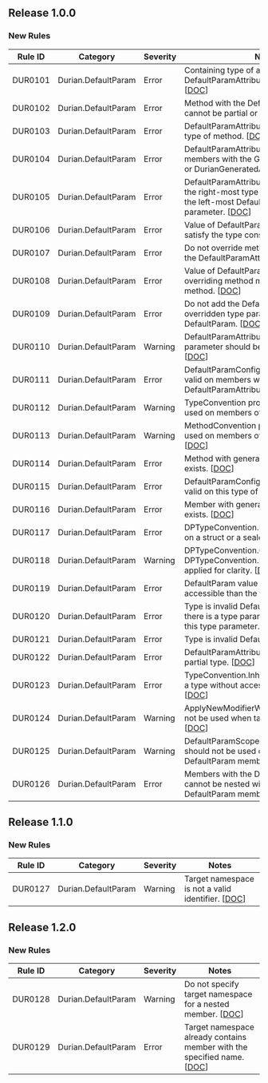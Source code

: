 ﻿## Release 1.0.0

### New Rules
Rule ID | Category | Severity | Notes
--------|----------|----------|-----------------------------------------
DUR0101 | Durian.DefaultParam | Error | Containing type of a member with the DefaultParamAttribute must be partial. [[DOC](https://github.com/piotrstenke/Durian/tree/master/docs/DefaultParam/DUR0101.md)]
DUR0102 | Durian.DefaultParam | Error | Method with the DefaultParamAttribute cannot be partial or extern. [[DOC](https://github.com/piotrstenke/Durian/tree/master/docs/DefaultParam/DUR0102.md)]
DUR0103 | Durian.DefaultParam | Error | DefaultParamAttribute is not valid on this type of method. [[DOC](https://github.com/piotrstenke/Durian/tree/master/docs/DefaultParam/DUR0103.md)]
DUR0104 | Durian.DefaultParam | Error | DefaultParamAttribute cannot be applied to members with the GeneratedCodeAttribute or DurianGeneratedAttribute. [[DOC](https://github.com/piotrstenke/Durian/tree/master/docs/DefaultParam/DUR0104.md)]
DUR0105 | Durian.DefaultParam | Error | DefaultParamAttribute must be placed on the right-most type parameter or right to the left-most DefaultParam type parameter. [[DOC](https://github.com/piotrstenke/Durian/tree/master/docs/DefaultParam/DUR0105.md)]
DUR0106 | Durian.DefaultParam | Error | Value of DefaultParamAttribute does not satisfy the type constraint. [[DOC](https://github.com/piotrstenke/Durian/tree/master/docs/DefaultParam/DUR0106.md)]
DUR0107 | Durian.DefaultParam | Error | Do not override methods generated using the DefaultParamAttribute. [[DOC](https://github.com/piotrstenke/Durian/tree/master/docs/DefaultParam/DUR0107.md)]
DUR0108 | Durian.DefaultParam | Error | Value of DefaultParamAttribute of overriding method must match the base method. [[DOC](https://github.com/piotrstenke/Durian/tree/master/docs/DefaultParam/DUR0108.md)]
DUR0109 | Durian.DefaultParam | Error | Do not add the DefaultParamAttribute on overridden type parameters that are not DefaultParam. [[DOC](https://github.com/piotrstenke/Durian/tree/master/docs/DefaultParam/DUR0109.md)]
DUR0110 | Durian.DefaultParam | Warning | DefaultParamAttribute of overridden type parameter should be added for clarity. [[DOC](https://github.com/piotrstenke/Durian/tree/master/docs/DefaultParam/DUR0110.md)]
DUR0111 | Durian.DefaultParam | Error | DefaultParamConfigurationAttribute is not valid on members without the DefaultParamAttribute. [[DOC](https://github.com/piotrstenke/Durian/tree/master/docs/DefaultParam/DUR0111.md)]
DUR0112 | Durian.DefaultParam | Warning | TypeConvention property should not be used on members other than types. [[DOC](https://github.com/piotrstenke/Durian/tree/master/docs/DefaultParam/DUR0112.md)]
DUR0113 | Durian.DefaultParam | Warning | MethodConvention property should not be used on members other than methods. [[DOC](https://github.com/piotrstenke/Durian/tree/master/docs/DefaultParam/DUR0113.md)]
DUR0114 | Durian.DefaultParam | Error | Method with generated signature already exists. [[DOC](https://github.com/piotrstenke/Durian/tree/master/docs/DefaultParam/DUR0114.md)]
DUR0115 | Durian.DefaultParam | Error | DefaultParamConfigurationAttribute is not valid on this type of method. [[DOC](https://github.com/piotrstenke/Durian/tree/master/docs/DefaultParam/DUR0115.md)]
DUR0116 | Durian.DefaultParam | Error | Member with generated name already exists. [[DOC](https://github.com/piotrstenke/Durian/tree/master/docs/DefaultParam/DUR0116.md)]
DUR0117 | Durian.DefaultParam | Error | DPTypeConvention.Inherit cannot be used on a struct or a sealed type. [[DOC](https://github.com/piotrstenke/Durian/tree/master/docs/DefaultParam/DUR0117.md)]
DUR0118 | Durian.DefaultParam | Warning | DPTypeConvention.Copy or DPTypeConvention.Default should be applied for clarity. [[DOC](https://github.com/piotrstenke/Durian/tree/master/docs/DefaultParam/DUR0118.md)]
DUR0119 | Durian.DefaultParam | Error | DefaultParam value cannot be less accessible than the target member. [[DOC](https://github.com/piotrstenke/Durian/tree/master/docs/DefaultParam/DUR0119.md)]
DUR0120 | Durian.DefaultParam | Error | Type is invalid DefaultParam value when there is a type parameter constrained to this type parameter. [[DOC](https://github.com/piotrstenke/Durian/tree/master/docs/DefaultParam/DUR0120.md)]
DUR0121 | Durian.DefaultParam | Error | Type is invalid DefaultParam value. [[DOC](https://github.com/piotrstenke/Durian/tree/master/docs/DefaultParam/DUR0121.md)]
DUR0122 | Durian.DefaultParam | Error | DefaultParamAttribute cannot be used on a partial type. [[DOC](https://github.com/piotrstenke/Durian/tree/master/docs/DefaultParam/DUR0122.md)]
DUR0123 | Durian.DefaultParam | Error | TypeConvention.Inherit cannot be used on a type without accessible constructor. [[DOC](https://github.com/piotrstenke/Durian/tree/master/docs/DefaultParam/DUR0123.md)]
DUR0124 | Durian.DefaultParam | Warning | ApplyNewModifierWhenPossible should not be used when target is not a child type. [[DOC](https://github.com/piotrstenke/Durian/tree/master/docs/DefaultParam/DUR0124.md)]
DUR0125 | Durian.DefaultParam | Warning | DefaultParamScopedConfigurationAttribute should not be used on types with no DefaultParam members. [[DOC](https://github.com/piotrstenke/Durian/tree/master/docs/DefaultParam/DUR0125.md)]
DUR0126 | Durian.DefaultParam | Error | Members with the DefaultParamAttribute cannot be nested within other DefaultParam members. [[DOC](https://github.com/piotrstenke/Durian/tree/master/docs/DefaultParam/DUR0126.md)]

## Release 1.1.0

### New Rules
Rule ID | Category | Severity | Notes
--------|----------|----------|-----------------------------------------
DUR0127 | Durian.DefaultParam | Warning | Target namespace is not a valid identifier. [[DOC](https://github.com/piotrstenke/Durian/tree/master/docs/DefaultParam/DUR0127.md)]

## Release 1.2.0

### New Rules
Rule ID | Category | Severity | Notes
--------|----------|----------|-----------------------------------------
DUR0128 | Durian.DefaultParam | Warning | Do not specify target namespace for a nested member. [[DOC](https://github.com/piotrstenke/Durian/tree/master/docs/DefaultParam/DUR0128.md)]
DUR0129 | Durian.DefaultParam | Error | Target namespace already contains member with the specified name. [[DOC](https://github.com/piotrstenke/Durian/tree/master/docs/DefaultParam/DUR0129.md)]